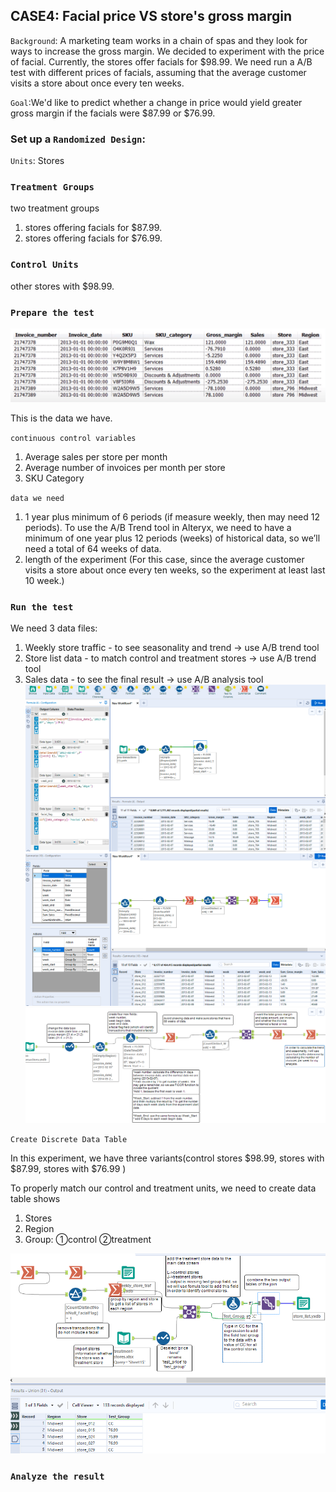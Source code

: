 ## CASE4: Facial price VS store's gross margin
`Background`: A marketing team works in a chain of spas and they look for ways to increase the gross margin. We decided to experiment with the price of facial. Currently, the stores offer facials for $98.99. We need run a A/B test with different prices of facials, assuming that the average customer visits a store about once every ten weeks. 

`Goal`:We'd like to predict whether a change in price would yield greater gross margin if the facials were $87.99 or $76.99.  

### Set up a `Randomized Design`:
`Units`: Stores

### `Treatment Groups`
two treatment groups
1. stores offering facials for $87.99. 
2. stores offering facials for $76.99.

### `Control Units`
other stores with $98.99.

### `Prepare the test`
![](https://github.com/casper-7/A-B-testing-projects/blob/master/case1_image/case4-1.png)

This is the data we have.

`continuous control variables`
1. Average sales per store per month
2. Average number of invoices per month per store 
3. SKU Category

`data we need`
1. 1 year plus minimum of 6 periods (if measure weekly, then may need 12 periods). To use the A/B Trend tool in Alteryx, we need to have a minimum of one year plus 12 periods (weeks) of historical data, so we’ll need a total of 64 weeks of data.
2. length of the experiment (For this case, since the average customer visits a store about once every ten weeks, so the experiment at least last 10 week.)

### `Run the test`
We need 3 data files:
1. Weekly store traffic - to see seasonality and trend -> use A/B trend tool
2. Store list data - to match control and treatment stores -> use A/B trend tool
3. Sales data - to see the final result  -> use A/B analysis tool
![](https://github.com/casper-7/A-B-testing-projects/blob/master/case1_image/case4-3.png)
![](https://github.com/casper-7/A-B-testing-projects/blob/master/case1_image/case4-4.png)
![](https://github.com/casper-7/A-B-testing-projects/blob/master/case1_image/case4-2.png)

`Create Discrete Data Table`

In this experiment, we have three variants(control stores $98.99, stores with $87.99, stores with $76.99 )

To properly match our control and treatment units, we need to create data table shows

1. Stores
2. Region
3. Group: ①control
          ②treatment

![](https://github.com/casper-7/A-B-testing-projects/blob/master/case1_image/case4-5.png)


### `Analyze the result`
